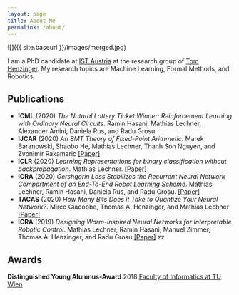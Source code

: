 ```yaml
---
layout: page
title: About Me
permalink: /about/
---
```


![]({{ site.baseurl }}/images/merged.jpg)

I am a PhD candidate at [IST Austria](https://ist.ac.at/) at the research group of [Tom Henzinger](https://ist.ac.at/en/research/henzinger-group/).
My research topics are Machine Learning, Formal Methods, and Robotics.

## Publications

- **ICML** (2020) *The Natural Lottery Ticket Winner: Reinforcement Learning with Ordinary Neural Circuits*. Ramin Hasani, Mathias Lechner, Alexander Amini, Daniela Rus, and Radu Grosu.
- **IJCAR** (2020) *An SMT Theory of Fixed-Point Arithmetic*. Marek Baranowski, Shaobo He, Mathias Lechner, Thanh Son Nguyen, and Zvonimir Rakamaric [[Paper]](https://soarlab.org/papers/2020_ijcar_bhlnr.pdf)
- **ICLR** (2020) *Learning Representations for binary classification without backpropagation*. Mathias Lechner. [[Paper]](https://openreview.net/forum?id=Bke61krFvS)
- **ICRA** (2020) *Gershgorin Loss Stabilizes the Recurrent Neural Network Compartment of an End-To-End Robot Learning Scheme*. Mathias Lechner, Ramin Hasani, Daniela Rus, and Radu Grosu. [[Paper]](https://ti.tuwien.ac.at/cps/people/grosu/files/icra20.pdf)
- **TACAS** (2020) *How Many Bits Does it Take to Quantize Your Neural Network?*. Mirco Giacobbe, Thomas A. Henzinger, and Mathias Lechner [[Paper]](https://link.springer.com/chapter/10.1007/978-3-030-45237-7_5)
- **ICRA** (2019) *Designing Worm-inspired Neural Networks for Interpretable Robotic Control*. Mathias Lechner, Ramin Hasani, Manuel Zimmer, Thomas A. Henzinger, and Radu Grosu [[Paper]](https://ieeexplore.ieee.org/document/8793840)
zz
## Awards

**Distinguished Young Alumnus-Award** 2018 [Faculty of Informatics at TU Wien](http://www.informatik.tuwien.ac.at/studium/studierende/epilog/2017ws)
